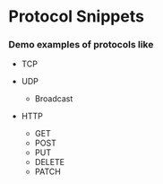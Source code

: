 # Protocol Snippets

### Demo examples of protocols like

- TCP

- UDP
    - Broadcast
    
- HTTP
    - GET
    - POST
    - PUT
    - DELETE
    - PATCH
